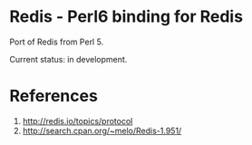 # Redis - Perl6 binding for Redis

Port of Redis from Perl 5.

Current status: in development.

References
==========

1. http://redis.io/topics/protocol
2. http://search.cpan.org/~melo/Redis-1.951/

